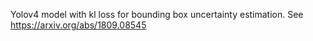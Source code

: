 Yolov4 model with kl loss for bounding box uncertainty estimation.
See https://arxiv.org/abs/1809.08545
